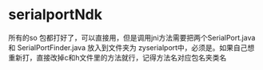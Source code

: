 # serialportNdk
所有的so 包都打好了，可以直接用，但是调用jni方法需要把两个SerialPort.java 和 SerialPortFinder.java 放入到文件夹为 zyserialport中，必须是。如果自己想重新打，直接改掉c和h文件里的方法就行，记得方法名对应包名夹类名
